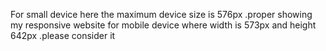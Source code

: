 For small device here the maximum device size is 576px .proper showing my responsive website  for mobile device where width is 573px and height 642px  .please consider it 
